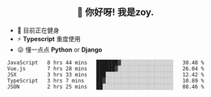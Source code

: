 <h2 align="center">👋 你好呀! 我是zoy.</h2>

- 🤔 目前正在健身
- ⚡ **Typescript** 重度使用
- 😜 懂一点点 **Python** or **Django**






<!--
**l-zoy/l-zoy** is a ✨ _special_ ✨ repository because its `README.md` (this file) appears on your GitHub profile.

Here are some ideas to get you started:

- 🔭 I’m currently working on ...
- 🌱 I’m currently learning ...
- 👯 I’m looking to collaborate on ...
- 🤔 I’m looking for help with ...
- 💬 Ask me about ...
- 📫 How to reach me: ...
- 😄 Pronouns: ...
- ⚡ Fun fact: ...
-->

<!--START_SECTION:waka-->
```text
JavaScript   8 hrs 44 mins   ███████▓░░░░░░░░░░░░░░░░░   30.48 % 
Vue.js       7 hrs 28 mins   ██████▓░░░░░░░░░░░░░░░░░░   26.04 % 
JSX          3 hrs 33 mins   ███░░░░░░░░░░░░░░░░░░░░░░   12.42 % 
TypeScript   3 hrs 7 mins    ██▓░░░░░░░░░░░░░░░░░░░░░░   10.89 % 
JSON         2 hrs 25 mins   ██░░░░░░░░░░░░░░░░░░░░░░░   08.46 % 
```
<!--END_SECTION:waka-->
